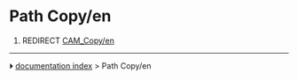 # Path Copy/en
1.  REDIRECT [CAM_Copy/en](CAM_Copy/en.md)



---
⏵ [documentation index](../README.md) > Path Copy/en
